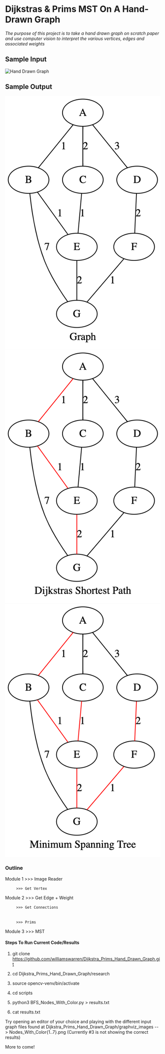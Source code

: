 # Dijkstras & Prims MST On A Hand-Drawn Graph

*The purpose of this project is to take a hand drawn graph on scratch paper and use computer vision to interpret the various vertices, edges and associated weights*

## Sample Input

![Hand Drawn Graph](./graphviz_images/test_graph.png)

## Sample Output

![Digital Graph](./graphviz_images/Graph_graphviz.png)
![Shortest Path](./graphviz_images/SP_graphviz.png)
![MST](./graphviz_images/MST_graphviz.png)

### Outline


Module 1 >>> Image Reader


         >>> Get Vertex
         
Module 2 >>> Get Edge + Weight
         
         >>> Get Connections
            

         >>> Prims
Module 3
	     >>> MST


#### Steps To Run Current Code/Results

1. git clone https://github.com/williamswarren/Dijkstra_Prims_Hand_Drawn_Graph.git

2. cd Dijkstra_Prims_Hand_Drawn_Graph/research

3. source opencv-venv/bin/activate

4. cd scripts

5. python3 BFS_Nodes_With_Color.py > results.txt

6. cat results.txt

Try opening an editor of your choice and playing with the different input graph files found at Dijkstra_Prims_Hand_Drawn_Graph/graphviz_images --> Nodes_With_Color{1..7}.png (Currently #3 is not showing the correct results)

More to come! 

